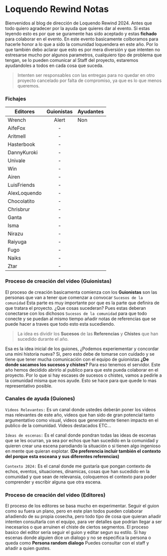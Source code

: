 # Loquendo Rewind Notas
Bienvenidos al blog de dirección de Loquendo Rewind 2024. Antes que todo quiero agradecer por la ayuda que quieres dar al evento. Si estas leyendo esto es por que se guramente
has sido aceptado y estas **fichado** para colaborar en el evento. En este evento basicamente colboramos para hacerle honor a lo que a sido la comunidad loquendera en este año.
Por lo que también debo aclarar que esto es por mera diversión y que intenten no estresarse mucho por algunos parametros, cualquiero tipo de problema que tengan, se lo pueden 
comunicar al Staff del proyecto, estaremos ayudandoles a todos en cada cosa que suceda. 

> Intenten ser responsables con las entregas para no quedar en otro proyecto cancelado por falta de compromiso, ya que es lo que menos queremos. 

### Fichajes
|    Editores   |  Guionistas   |    Ayudantes | 
| ------------- |:-------------:|------------- |
| Wrench        | Alert         | Non          |
| AifeFox       | -             |              |
| Aritmell      | -             |              |
| Hasterbook    | -             |              |
| DannyKuroki   | -             |              |
| Univale       | -             |              |
| Win           | -             |              |
| Airen         | -             |              |
| LuisFriends   | -             |              |
| AlexLoquendo  | -             |              |
| Chocolatito   | -             |              |
| Chrisbrur     | -             |              |
| Ganta         | -             |              |
| Isma          | -             |              |
| Nirazu        | -             |              |
| Raiyuga       | -             |              |
| Fugo          | -             |              |
| Naiks         | -             |              |
| Ztar          | -             |              |

### Proceso de creación del video (Guionistas)
El proceso de creación basicamenta comienza con los **Guionistas** son las personas que van a tener que comenzar a convocar ```Sucesos de la comunidad``` Esta parte es muy importante
por que es la parte que definira de que tratara el proyecto. ¿Que cosas sucederan? Pues estas deberan conectarse con los dichosos ```Sucesos de la comunidad``` para que todo conecte
y se puedan al mismo tiempo añadir notas de referencias que se puede hacer a traves que todo esto esta sucediendo.

> La idea es dividir los **Sucesos** de las **Referencias** y **Chistes** que han sucedido durante el año.

Esa es la idea inicial de los guiones, ¿Podemos experiementar y concordar una mini historia nueva? Si, pero esto debe de tomarse con cuidado y se tiene que tener mucha comunicación con el  equipo de guionistas
**¿De donde sacamos los sucesos y chistes?** Para eso tenemos el servidor. Este año hemos decidido abrirlo al publico para que este pueda colaborar en el proyecto. Por lo que si hay escases de sucesos o chistes, vamos a pedirle a la comunidad misma que nos ayude. Esto se hace para que quede lo mas representativo posible.

### Canales de ayuda (Guiones)
```Videos Relevantes:``` Es un canal donde ustedes deberán poner los videos mas relevantes de este año, videos que han sido de gran potencial tanto argumentativo como visual, videos que generalmente tienen impacto en el publico de la comunidad. Videos destacados ETC...

```Ideas de escenas:``` Es el canal donde pondran todas las ideas de escenas que se les ocurran, ya sea por echos que han sucedido en la comunidad y quieren crear una escena parodiando la situación o si tienen algo ingenioso en mente que quieran explotar. **(De preferencia incluir también el contexto del porque esta esceana y sus diferentes referencias)**

```Contexto 2024:``` Es el canal donde me gustaría que pongan contexto de echos, eventos, situaciones, dinamicas, cosas que han sucedido en la comunidad y que sean de relevansia, coloquemos el contexto para poder comprender y escribir alguna que otra escena.

### Proceso de creación del video (Editores)
El proceso de los editores se basa mucho en experimentar. Seguir el guion como su fuera un plano, pero en este plan todos pueden colaborar añadiendo de su propia cosecha, pero todo tipo de cosa que quieran añadir intenten consultarla con el equipo, para ver detalles que podrían llegar a ser inecesarios o que arruinen el chiste de ciertos segmentos. El proceso basico del editor sería seguir el guion y editar segun su estilo. Si hay escenas donde alguien dice un dialogo y no se especifica la persona o queda como **Persona random dialogo** Puedes consultar con el staff y añadir a quien gustes. 

